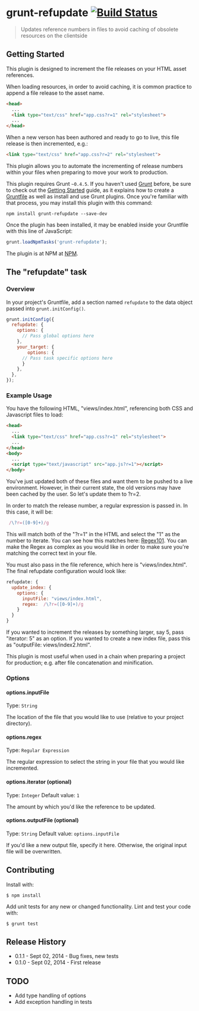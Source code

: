 # grunt-refupdate [![Build Status](https://travis-ci.org/ChrisEdson/grunt-refupdate.svg?branch=master)](https://travis-ci.org/ChrisEdson/grunt-refupdate)

> Updates reference numbers in files to avoid caching of obsolete resources on the clientside

## Getting Started

This plugin is designed to increment the file releases on your HTML asset references.

When loading resources, in order to avoid caching, it is common practice to append a file release to the asset name.

```HTML
<head>
  ...
  <link type="text/css" href="app.css?r=1" rel="stylesheet">
  ...
</head>
```

When a new verson has been authored and ready to go to live, this file release is then incremented, e.g.:

```HTML
<link type="text/css" href="app.css?r=2" rel="stylesheet">
```

This plugin allows you to automate the incrementing of release numbers within your files when preparing to move your work to production.

This plugin requires Grunt `~0.4.5`. If you haven't used [Grunt](http://gruntjs.com/) before, be sure to check out the [Getting Started](http://gruntjs.com/getting-started) guide, as it explains how to create a [Gruntfile](http://gruntjs.com/sample-gruntfile) as well as install and use Grunt plugins. Once you're familiar with that process, you may install this plugin with this command:

```shell
npm install grunt-refupdate --save-dev
```

Once the plugin has been installed, it may be enabled inside your Gruntfile with this line of JavaScript:

```js
grunt.loadNpmTasks('grunt-refupdate');
```

The plugin is at NPM at [NPM](https://www.npmjs.org/package/grunt-refupdate).

## The "refupdate" task

### Overview
In your project's Gruntfile, add a section named `refupdate` to the data object passed into `grunt.initConfig()`.

```js
grunt.initConfig({
  refupdate: {
    options: {
      // Pass global options here
    },
    your_target: {
        options: {
      // Pass task specific options here
      }
    },
  },
});
```

### Example Usage

You have the following HTML, "views/index.html", referencing both CSS and Javascript files to load:
```HTML
<head>
  ...
  <link type="text/css" href="app.css?r=1" rel="stylesheet">
  ...
</head>
<body>
  ...
  <script type="text/javascript" src="app.js?r=1"></script>
</body>
```

You've just updated both of these files and want them to be pushed to a live environment. However, in their current state, the old versions may have been cached by the user. So let's update them to ?r=2.

In order to match the release number, a regular expression is passed in. In this case, it will be:

```js
 /\?r=([0-9]+)/g
```

This will match both of the "?r=1" in the HTML and select the "1" as the number to iterate. You can see how this matches here: [Regex101](http://regex101.com/r/iJ2zN9/2). You can make the Regex as complex as you would like in order to make sure you're matching the correct text in your file.

You must also pass in the file reference, which here is "views/index.html". The final refupdate configuration would look like:

```js
refupdate: {
  update_index: {
    options: {
      inputFile: "views/index.html",
      regex:  /\?r=([0-9]+)/g
    }
  }
}
```

If you wanted to increment the releases by something larger, say 5, pass "iterator: 5" as an option. If you wanted to create a new index file, pass this as "outputFile: views/index2.html".

This plugin is most useful when used in a chain when preparing a project for production; e.g. after file concatenation and minification.

### Options

#### options.inputFile

Type: `String`

The location of the file that you would like to use (relative to your project directory).

#### options.regex

Type: `Regular Expression`

The regular expression to select the string in your file that you would like incremented.

#### options.iterator (optional)

Type: `Integer`
Default value: `1`

The amount by which you'd like the reference to be updated.

#### options.outputFile (optional)

Type: `String`
Default value: `options.inputFile`

If you'd like a new output file, specify it here. Otherwise, the original input file will be overwritten.

## Contributing
Install with:
```shell
$ npm install
```

Add unit tests for any new or changed functionality. Lint and test your code with:
```shell
$ grunt test
```

## Release History
* 0.1.1 - Sept 02, 2014 - Bug fixes, new tests
* 0.1.0 - Sept 02, 2014 - First release

## TODO
* Add type handling of options
* Add exception handling in tests
